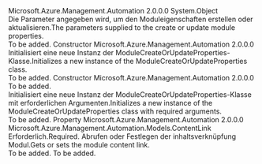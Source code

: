 <Type Name="ModuleCreateOrUpdateProperties" FullName="Microsoft.Azure.Management.Automation.Models.ModuleCreateOrUpdateProperties">
  <TypeSignature Language="C#" Value="public class ModuleCreateOrUpdateProperties" />
  <TypeSignature Language="ILAsm" Value=".class public auto ansi beforefieldinit ModuleCreateOrUpdateProperties extends System.Object" />
  <TypeSignature Language="DocId" Value="T:Microsoft.Azure.Management.Automation.Models.ModuleCreateOrUpdateProperties" />
  <TypeSignature Language="VB.NET" Value="Public Class ModuleCreateOrUpdateProperties" />
  <TypeSignature Language="F#" Value="type ModuleCreateOrUpdateProperties = class" />
  <AssemblyInfo>
    <AssemblyName>Microsoft.Azure.Management.Automation</AssemblyName>
    <AssemblyVersion>2.0.0.0</AssemblyVersion>
  </AssemblyInfo>
  <Base>
    <BaseTypeName>System.Object</BaseTypeName>
  </Base>
  <Interfaces />
  <Docs>
    <summary>
            <span data-ttu-id="c8656-101">Die Parameter angegeben wird, um den Moduleigenschaften erstellen oder aktualisieren.</span><span class="sxs-lookup"><span data-stu-id="c8656-101">The parameters supplied to the create or update module properties.</span></span>
            </summary>
    <remarks>To be added.</remarks>
  </Docs>
  <Members>
    <Member MemberName=".ctor">
      <MemberSignature Language="C#" Value="public ModuleCreateOrUpdateProperties ();" />
      <MemberSignature Language="ILAsm" Value=".method public hidebysig specialname rtspecialname instance void .ctor() cil managed" />
      <MemberSignature Language="DocId" Value="M:Microsoft.Azure.Management.Automation.Models.ModuleCreateOrUpdateProperties.#ctor" />
      <MemberSignature Language="VB.NET" Value="Public Sub New ()" />
      <MemberType>Constructor</MemberType>
      <AssemblyInfo>
        <AssemblyName>Microsoft.Azure.Management.Automation</AssemblyName>
        <AssemblyVersion>2.0.0.0</AssemblyVersion>
      </AssemblyInfo>
      <Parameters />
      <Docs>
        <summary>
            <span data-ttu-id="c8656-102">Initialisiert eine neue Instanz der ModuleCreateOrUpdateProperties-Klasse.</span><span class="sxs-lookup"><span data-stu-id="c8656-102">Initializes a new instance of the ModuleCreateOrUpdateProperties class.</span></span>
            </summary>
        <remarks>To be added.</remarks>
      </Docs>
    </Member>
    <Member MemberName=".ctor">
      <MemberSignature Language="C#" Value="public ModuleCreateOrUpdateProperties (Microsoft.Azure.Management.Automation.Models.ContentLink contentLink);" />
      <MemberSignature Language="ILAsm" Value=".method public hidebysig specialname rtspecialname instance void .ctor(class Microsoft.Azure.Management.Automation.Models.ContentLink contentLink) cil managed" />
      <MemberSignature Language="DocId" Value="M:Microsoft.Azure.Management.Automation.Models.ModuleCreateOrUpdateProperties.#ctor(Microsoft.Azure.Management.Automation.Models.ContentLink)" />
      <MemberSignature Language="F#" Value="new Microsoft.Azure.Management.Automation.Models.ModuleCreateOrUpdateProperties : Microsoft.Azure.Management.Automation.Models.ContentLink -&gt; Microsoft.Azure.Management.Automation.Models.ModuleCreateOrUpdateProperties" Usage="new Microsoft.Azure.Management.Automation.Models.ModuleCreateOrUpdateProperties contentLink" />
      <MemberType>Constructor</MemberType>
      <AssemblyInfo>
        <AssemblyName>Microsoft.Azure.Management.Automation</AssemblyName>
        <AssemblyVersion>2.0.0.0</AssemblyVersion>
      </AssemblyInfo>
      <Parameters>
        <Parameter Name="contentLink" Type="Microsoft.Azure.Management.Automation.Models.ContentLink" />
      </Parameters>
      <Docs>
        <param name="contentLink">To be added.</param>
        <summary>
            <span data-ttu-id="c8656-103">Initialisiert eine neue Instanz der ModuleCreateOrUpdateProperties-Klasse mit erforderlichen Argumenten.</span><span class="sxs-lookup"><span data-stu-id="c8656-103">Initializes a new instance of the ModuleCreateOrUpdateProperties class with required arguments.</span></span>
            </summary>
        <remarks>To be added.</remarks>
      </Docs>
    </Member>
    <Member MemberName="ContentLink">
      <MemberSignature Language="C#" Value="public Microsoft.Azure.Management.Automation.Models.ContentLink ContentLink { get; set; }" />
      <MemberSignature Language="ILAsm" Value=".property instance class Microsoft.Azure.Management.Automation.Models.ContentLink ContentLink" />
      <MemberSignature Language="DocId" Value="P:Microsoft.Azure.Management.Automation.Models.ModuleCreateOrUpdateProperties.ContentLink" />
      <MemberSignature Language="VB.NET" Value="Public Property ContentLink As ContentLink" />
      <MemberSignature Language="F#" Value="member this.ContentLink : Microsoft.Azure.Management.Automation.Models.ContentLink with get, set" Usage="Microsoft.Azure.Management.Automation.Models.ModuleCreateOrUpdateProperties.ContentLink" />
      <MemberType>Property</MemberType>
      <AssemblyInfo>
        <AssemblyName>Microsoft.Azure.Management.Automation</AssemblyName>
        <AssemblyVersion>2.0.0.0</AssemblyVersion>
      </AssemblyInfo>
      <ReturnValue>
        <ReturnType>Microsoft.Azure.Management.Automation.Models.ContentLink</ReturnType>
      </ReturnValue>
      <Docs>
        <summary>
            <span data-ttu-id="c8656-104">Erforderlich.</span><span class="sxs-lookup"><span data-stu-id="c8656-104">Required.</span></span> <span data-ttu-id="c8656-105">Abrufen oder Festlegen der inhaltsverknüpfung Modul.</span><span class="sxs-lookup"><span data-stu-id="c8656-105">Gets or sets the module content link.</span></span>
            </summary>
        <value>To be added.</value>
        <remarks>To be added.</remarks>
      </Docs>
    </Member>
  </Members>
</Type>